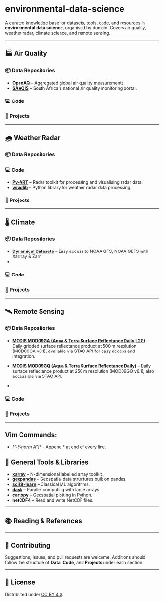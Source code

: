 #  environmental-data-science

A curated knowledge base for datasets, tools, code, and resources in **environmental data science**, organised by domain. Covers air quality, weather radar, climate science, and remote sensing.

---

## 🏭 Air Quality

### 📦 Data Repositories
- **[OpenAQ](https://openaq.org/)** – Aggregated global air quality measurements.
- **[SAAQIS](http://saaqis.environment.gov.za/)** – South Africa's national air quality monitoring portal.

### 💻 Code

### 🚧 Projects

---

## 🌧️ Weather Radar

### 📦 Data Repositories

### 💻 Code
- **[Py-ART](https://github.com/ARM-DOE/pyart)** – Radar toolkit for processing and visualising radar data.
- **[wradlib](https://github.com/wradlib/wradlib)** – Python library for weather radar data processing.

### 🚧 Projects

---

## 🌡️ Climate

### 📦 Data Repositories
- **[Dynamical Datasets](https://dynamical.org/)** – Easy access to NOAA GFS, NOAA GEFS with Xarrray & Zarr.
- 

### 💻 Code


### 🚧 Projects

---

## 🛰️ Remote Sensing


### 📦 Data Repositories
- **[MODIS MOD09GA (Aqua & Terra Surface Reflectance Daily L2G)](https://stac.terrabyte.lrz.de/browser/collections/modis-09ga-061)** – Daily gridded surface reflectance product at 500 m resolution (MOD09GA v6.1), available via STAC API for easy access and integration.

- **[MODIS MOD09GQ (Aqua & Terra Surface Reflectance Daily)](https://stac.terrabyte.lrz.de/browser/collections/modis-09gq-061)** – Daily surface reflectance product at 250 m resolution (MOD09GQ v6.1), also accessible via STAC API.
- 
### 💻 Code

### 🚧 Projects

---

## Vim Commands:
- **[":%norm A*"]** - Append * at end of every line.

## 🧰 General Tools & Libraries

- **[xarray](https://github.com/pydata/xarray)** – N-dimensional labelled array toolkit.
- **[geopandas](https://geopandas.org/)** – Geospatial data structures built on pandas.
- **[scikit-learn](https://scikit-learn.org/)** – Classical ML algorithms.
- **[dask](https://dask.org/)** – Parallel computing with large arrays.
- **[cartopy](https://scitools.org.uk/cartopy/docs/latest/)** – Geospatial plotting in Python.
- **[netCDF4](https://github.com/Unidata/netcdf4-python)** – Read and write NetCDF files.

---

## 📚 Reading & References

---

## 📝 Contributing

Suggestions, issues, and pull requests are welcome. Additions should follow the structure of **Data**, **Code**, and **Projects** under each section.

---

## 📄 License

Distributed under [CC BY 4.0](https://creativecommons.org/licenses/by/4.0/).
